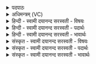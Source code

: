 <details><summary>पदपाठः</summary>

परि॑। त्वा॒। अ॒ग्ने॒। पुर॑म्। व॒यम्। विप्र॑म्। स॒ह॒स्य॒। धी॒म॒हि॒। धृ॒षद्व॑र्ण॒मिति॑ धृ॒षत्ऽव॑र्णम्। दि॒वेदि॑व॒ इति॑ दि॒वेऽदि॑वे। ह॒न्तार॑म्। भ॒ङ्गु॒राव॑ताम्। भ॒ङ्गु॒रव॑ता॒मिति॑ भङ्गु॒रऽव॑ताम्। २६।
</details>

<details><summary>अधिमन्त्रम् (VC)</summary>

- अग्निर्देवता
- पायुर्ऋषिः
- अनुष्टुप्
- गान्धारः
</details>

<details><summary>हिन्दी - स्वामी दयानन्द सरस्वती  - विषयः</summary>

कैसा सेनापति करना चाहिये, इस विषय को अगले मन्त्र में कहा है ॥
</details>

<details><summary>हिन्दी - स्वामी दयानन्द सरस्वती  - पदार्थः</summary>

पदार्थान्वयभाषाः -  हे (सहस्य) अपने बल को चाहनेवाले (अग्ने) अग्निवत् विद्या से प्रकाशमान विद्वान् पुरुष ! जैसे (वयम्) हम लोग (दिवेदिवे) प्रतिदिन (भङ्गुरावताम्) खोटे स्वभाववालों के (पुरम्) नगर को अग्नि के समान (हन्तारम्) मारने (धृषद्वर्णम्) दृढ़ सुन्दर वर्ण से युक्त (विप्रम्) विद्वान् (त्वा) आपको (परि) सब प्रकार से (धीमहि) धारण करें, वैसे तू हम को धारण कर ॥२६ ॥
</details>

<details><summary>हिन्दी - स्वामी दयानन्द सरस्वती  - भावार्थः</summary>

भावार्थभाषाः -  इस मन्त्र में वाचकलुप्तोपमालङ्कार है। राजा और प्रजा के पुरुषों को चाहिये कि न्याय से प्रजा की रक्षा करने, अग्नि के समान शत्रुओं को मारने और सब काल में सुख देने हारे पुरुष को सेनापति करें ॥२६ ॥
</details>

<details><summary>संस्कृत - स्वामी दयानन्द सरस्वती  - विषयः</summary>

कीदृशः सेनापतिः कार्य्य इत्याह ॥
</details>

<details><summary>संस्कृत - स्वामी दयानन्द सरस्वती  - पदार्थः</summary>

पदार्थान्वयभाषाः -  हे सहस्याऽग्ने ! यथा वयं दिवेदिवे भङ्गुरावतां पुरमग्निमिव हन्तारं धृषद्वर्णं विप्रं त्वा परिधीमहि तथा त्वमस्मान् धर ॥२६ ॥
</details>

<details><summary>संस्कृत - स्वामी दयानन्द सरस्वती  - भावार्थः</summary>

भावार्थभाषाः -  अत्र वाचकलुप्तोपमालङ्कारः। राजप्रजाजनैर्न्यायेन प्रजारक्षकोऽग्निवच्छत्रुहन्ता सर्वदा सुखप्रदः सेनेशो विधेयः ॥२६ ॥
</details>